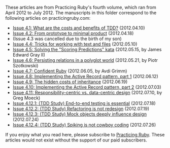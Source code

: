 These articles are from Practicing Ruby's fourth volume, which ran from
April 2012 to July 2012. The manuscripts in this folder correspond to the
following articles on practicingruby.com:

* [Issue 4.1: What are the costs and benefits of TDD?](https://practicingruby.com/articles/shared/pbflvfoiawak) (2012.04.10)
* [Issue 4.2: From prototype to minimal product](https://practicingruby.com/articles/shared/rvzglzyshhuu) (2012.04.18)
* (Issue 4.3 was cancelled due to the birth of my son)
* [Issue 4.4: Tricks for working with text and files](https://practicingruby.com/articles/shared/zmkztdzucsgv) (2012.05.10)
* [Issue 4.5: Solving the "Scoring Predictions" kata](https://practicingruby.com/articles/shared/zpahykypgpvv) (2012.05.15, by James Edward Gray II)
* [Issue 4.6: Persisting relations in a polyglot world](https://practicingruby.com/articles/shared/spminlhmvvhr) (2012.05.21, by Piotr Szotkowski)
* [Issue 4.7: Confident  Ruby](https://practicingruby.com/articles/shared/zsnvgupzifil) (2012.06.05, by Avdi Grimm)
* [Issue 4.8: Implementing the Active Record pattern, part 1](https://practicingruby.com/articles/shared/cpqewwhqoaeq) (2012.06.12)
* [Issue 4.9: The hidden costs of inheritance](https://practicingruby.com/articles/shared/goiwglvezuip) (2012.06.19)
* [Issue 4.10: Implementing the Active Record pattern, part 2](https://practicingruby.com/articles/shared/ucqsaohjxddv) (2012.07.03)
* [Issue 4.11: Responsibility-centric vs. data-centric design](https://practicingruby.com/articles/shared/lrwkumltjnxr) (2012.07.10, by Greg Moeck)
* [Issue 4.12.1: (TDD Study) End-to-end testing is essential](https://practicingruby.com/articles/shared/bgtfdvbtvdnl) (2012.07.18)
* [Issue 4.12.2: (TDD Study) Refactoring is not redesign](https://practicingruby.com/articles/shared/fdaikyllpsya) (2012.07.19)
* [Issue 4.12.3: (TDD Study) Mock objects deeply influence design](https://practicingruby.com/articles/shared/hpeujsdoiehq) (2012.07.24)
* [Issue 4.12.4: (TDD Study) Spiking is not cowboy coding](https://practicingruby.com/articles/shared/nirmcxfrrpgx) (2012.07.26)

If you enjoy what you read here, please subscribe to [Practicing Ruby](http://practicingruby.com). These articles would not exist without the support of our paid subscribers.
